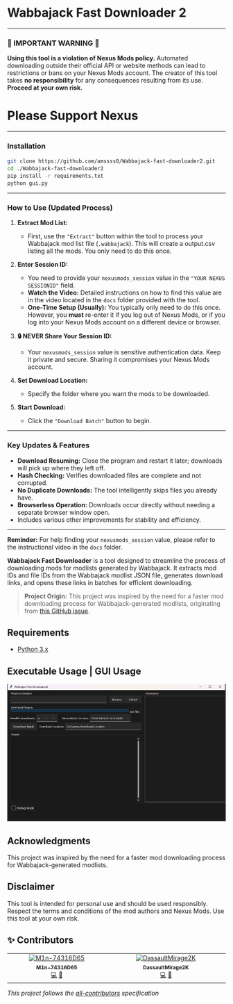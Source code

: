 # Wabbajack Fast Downloader 2

---

### 🚨 IMPORTANT WARNING 🚨

**Using this tool is a violation of Nexus Mods policy.** Automated downloading outside their official API or website methods can lead to restrictions or bans on your Nexus Mods account. The creator of this tool takes **no responsibility** for any consequences resulting from its use. **Proceed at your own risk.**

# Please Support Nexus
---

### Installation

```bash
git clone https://github.com/amssss0/Wabbajack-fast-downloader2.git
cd ./Wabbajack-fast-downloader2
pip install -r requirements.txt
python gui.py
```

---


### How to Use (Updated Process)

1.  **Extract Mod List:**
    *   First, use the `"Extract"` button within the tool to process your Wabbajack mod list file (`.wabbajack`). This will create a output.csv listing all the mods. You only need to do this once.

2.  **Enter Session ID:**
    *   You need to provide your `nexusmods_session` value in the `"YOUR NEXUS SESSIONID"` field.
    *   **Watch the Video:** Detailed instructions on how to find this value are in the video located in the `docs` folder provided with the tool.
    *   **One-Time Setup (Usually):** You typically only need to do this once. However, you **must** re-enter it if you log out of Nexus Mods, or if you log into your Nexus Mods account on a different device or browser.

3.  **🔒 NEVER Share Your Session ID:**
    *   Your `nexusmods_session` value is sensitive authentication data. Keep it private and secure. Sharing it compromises your Nexus Mods account.

4.  **Set Download Location:**
    *   Specify the folder where you want the mods to be downloaded.

5.  **Start Download:**
    *   Click the `"Download Batch"` button to begin.

---

### Key Updates & Features

*   **Download Resuming:** Close the program and restart it later; downloads will pick up where they left off.
*   **Hash Checking:** Verifies downloaded files are complete and not corrupted.
*   **No Duplicate Downloads:** The tool intelligently skips files you already have.
*   **Browserless Operation:** Downloads occur directly without needing a separate browser window open.
*   Includes various other improvements for stability and efficiency.

---

**Reminder:** For help finding your `nexusmods_session` value, please refer to the instructional video in the `docs` folder.



**Wabbajack Fast Downloader** is a tool designed to streamline the process of downloading mods for modlists generated by Wabbajack. It extracts mod IDs and file IDs from the Wabbajack modlist JSON file, generates download links, and opens these links in batches for efficient downloading.

> **Project Origin:** This project was inspired by the need for a faster mod downloading process for Wabbajack-generated modlists, originating from [this GitHub issue](https://github.com/parsiad/nexus-autodl/issues/17).


## Requirements

- [Python 3.x](https://www.python.org)

## Executable Usage | GUI Usage

<img src="docs/Screenshot.png" width="800" alt="preview">

## Acknowledgments

This project was inspired by the need for a faster mod downloading process for Wabbajack-generated modlists.

## Disclaimer

This tool is intended for personal use and should be used responsibly. Respect the terms and conditions of the mod authors and Nexus Mods. Use this tool at your own risk.

## ✨ Contributors

<table>
  <tbody>
    <tr>
      <td align="center" valign="top" width="14.28%">
        <a href="https://github.com/M1n-74316D65">
          <img src="https://avatars.githubusercontent.com/M1n-74316D65" width="100px;" alt="M1n-74316D65"/>
          <br />
          <sub><b>M1n-74316D65</b></sub>
        </a>
        <br />
        <a href="https://github.com/M1n-74316D65/Wabbajack-fast-downloader/commits?author=M1n-74316D65" title="Code">💻</a>
        <a href="https://github.com/M1n-74316D65/Wabbajack-fast-downloader/commits?author=M1n-74316D65" title="Documentation">📖</a>
      </td>
      <td align="center" valign="top" width="14.28%">
        <a href="https://github.com/DassaultMirage2K">
          <img src="https://avatars.githubusercontent.com/DassaultMirage2K" width="100px;" alt="DassaultMirage2K"/>
          <br />
          <sub><b>DassaultMirage2K</b></sub>
        </a>
        <br />
        <a href="https://github.com/M1n-74316D65/Wabbajack-fast-downloader/commits?author=DassaultMirage2K" title="Code">💻</a>
        <a href="https://github.com/M1n-74316D65/Wabbajack-fast-downloader/commits?author=DassaultMirage2K" title="Documentation">📖</a>
      </td>
    </tr>
  </tbody>
</table>

<!-- ALL-CONTRIBUTORS-LIST:START - Do not remove or modify this section -->
<!-- prettier-ignore-start -->
<!-- markdownlint-disable -->
<!-- markdownlint-enable -->
<!-- prettier-ignore-end -->
<!-- ALL-CONTRIBUTORS-LIST:END -->

*This project follows the [all-contributors](https://allcontributors.org) specification*
